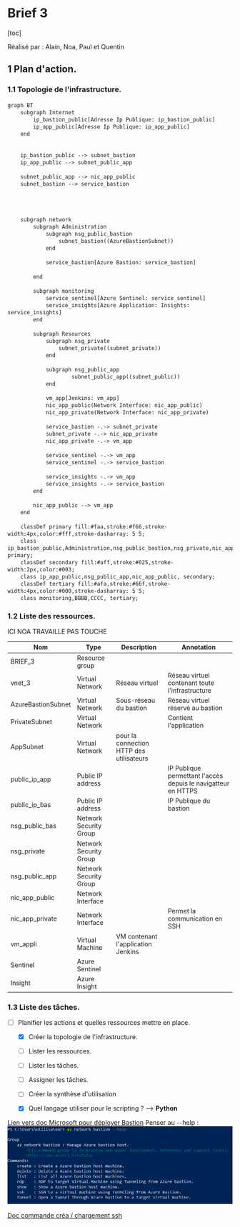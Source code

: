 # Brief 3

[toc]

Réalisé par : Alain, Noa, Paul et Quentin

## 1 Plan d'action.

### 1.1 Topologie de l'infrastructure.

```mermaid
graph BT
    subgraph Internet
        ip_bastion_public[Adresse Ip Publique: ip_bastion_public]
        ip_app_public[Adresse Ip Publique: ip_app_public]
    end


    ip_bastion_public --> subnet_bastion
    ip_app_public --> subnet_public_app

    subnet_public_app --> nic_app_public
    subnet_bastion --> service_bastion




    subgraph network
        subgraph Administration
            subgraph nsg_public_bastion
                subnet_bastion((AzureBastionSubnet))
            end

            service_bastion[Azure Bastion: service_bastion]

        end

        subgraph monitoring
            service_sentinel[Azure Sentinel: service_sentinel]
            service_insights[Azure Application: Insights: service_insights]
        end

        subgraph Resources
            subgraph nsg_private
                subnet_private((subnet_private))
            end

            subgraph nsg_public_app
                    subnet_public_app((subnet_public))
            end

            vm_app[Jenkins: vm_app]
            nic_app_public(Network Interface: nic_app_public)
            nic_app_private(Network Interface: nic_app_private)

            service_bastion -.-> subnet_private
            subnet_private -.-> nic_app_private
            nic_app_private -.-> vm_app

            service_sentinel -.-> vm_app
            service_sentinel -.-> service_bastion

            service_insights -.-> vm_app
            service_insights -.-> service_bastion
        end

        nic_app_public --> vm_app
    end

    classDef primary fill:#faa,stroke:#f66,stroke-width:4px,color:#fff,stroke-dasharray: 5 5;
    class ip_bastion_public,Administration,nsg_public_bastion,nsg_private,nic_app_private, primary;
    classDef secondary fill:#aff,stroke:#025,stroke-width:2px,color:#003;
    class ip_app_public,nsg_public_app,nic_app_public, secondary;
    classDef tertiary fill:#afa,stroke:#66f,stroke-width:4px,color:#000,stroke-dasharray: 5 5;
    class monitoring,BBBB,CCCC, tertiary;

```

### 1.2 Liste des ressources.

ICI NOA TRAVAILLE PAS TOUCHE

| Nom | Type | Description | Annotation |
| -------- | -------- | -------- | - |
|   BRIEF_3  | Resource group |      | |
| vnet_3     | Virtual Network | Réseau virtuel | Réseau virtuel contenant toute l'infrastructure |
| AzureBastionSubnet | Virtual Network | Sous-réseau du bastion    | Réseau virtuel réservé au bastion |
| PrivateSubnet     | Virtual Network     |      | Contient l'application |
| AppSubnet  | Virtual Network    | pour la connection HTTP des utilisateurs     |  |
| public_ip_app | Public IP address |  |IP Publique permettant l'accès depuis le navigatteur en HTTPS |
| public_ip_bas | Public IP address |  | IP Publique du bastion|
| nsg_public_bas     | Network Security Group   |      | |
| nsg_private    | Network Security Group     |      | |
| nsg_public_app     | Network Security Group     |      | |
| nic_app_public    | Network Interface  |      |  |
| nic_app_private    | Network Interface  |      | Permet la communication en SSH |
| vm_appli | Virtual Machine | VM contenant l'application Jenkins |
| Sentinel | Azure Sentinel| |
| Insight | Azure Insight | |

### 1.3 Liste des tâches.
- [ ] Planifier les actions et quelles ressources mettre en place.

    - [x] Créer la topologie de l'infrastructure.
    - [ ] Lister les ressources.
    - [ ] Lister les tâches.
    - [ ] Assigner les tâches.
    - [ ] Créer la synthèse d'utilisation
    - [x] Quel langage utiliser pour le scripting ? --> **Python**


[Lien vers doc Microsoft pour déployer Bastion](https://docs.microsoft.com/en-us/azure/bastion/create-host-cli)
Penser au --help :
![img_bastion](https://github.com/b-quentin/simplon_brief3/blob/master/IMG/BASTION/screen0_bastion_help.png?raw=trueg)

[Doc commande créa / chargement ssh](https://docs.microsoft.com/fr-fr/azure/virtual-machines/ssh-keys-azure-cli)
